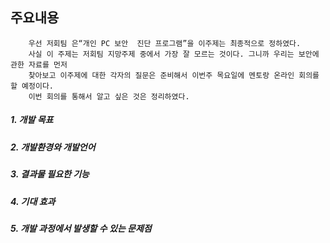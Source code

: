 ## 주요내용
        우선 저회팀 은“개인 PC 보안  진단 프로그램”을 이주제는 최종적으로 정하였다.  
        사실 이 주제는 저회팀 지망주제 중에서 가장 잘 모르는 것이다. 그니까 우리는 보안에 관한 자료를 먼저
        찾아보고 이주제에 대한 각자의 질문은 준비해서 이번주 목요일에 멘토랑 온라인 회의를 할 예정이다. 
        이번 회의를 통해서 알고 싶은 것은 정리하였다.
    
##### 1. 개발 목표
##### 2. 개발환경와 개발언어
##### 3. 결과물 필요한 기능
##### 4. 기대 효과
##### 5. 개발 과정에서 발생할 수 있는 문제점
    
